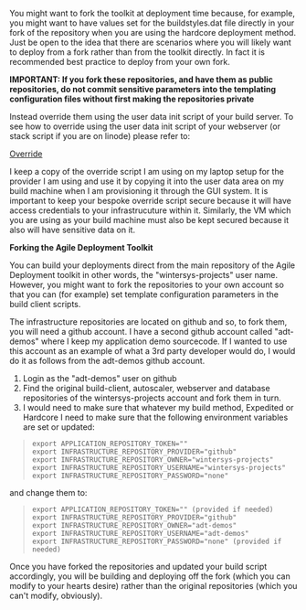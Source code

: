 You might want to fork the toolkit at deployment time because, for example, you might want to have values set for the buildstyles.dat file directly in your fork of the repository when you are using the hardcore deployment method. Just be open to the idea that there are scenarios where you will likely want to deploy from a fork rather than from the toolkit directly. In fact it is recommended best practice to deploy from your own fork.

**IMPORTANT: If you fork these repositories, and have them as public repositories, do not commit sensitive parameters into the templating configuration files without first making the repositories private**  

Instead override them using the user data init script of your build server. To see how to override using the user data init script of your webserver (or stack script if you are on linode) please refer to:  

[Override](https://github.com/wintersys-projects/adt-build-machine-scripts/blob/master/templatedconfigurations/templateoverrides.md)

I keep a copy of the override script I am using on my laptop setup for the provider I am using and use it by copying it into the user data area on my build machine when I am provisioning it through the GUI system. It is important to keep your bespoke override script secure because it will have access credentials to your infrastrucuture within it. Similarly, the VM which you are using as your build machine must also be kept secured because it also will have sensitive data on it. 

**Forking the Agile Deployment Toolkit**

You can build your deployments direct from the main repository of the Agile Deployment toolkit in other words, the "wintersys-projects" user name.
However, you might want to fork the repositories to your own account so that you can (for example) set template configuration parameters in the build client scripts.

The infrastructure repositories are located on github and so, to fork them, you will need a github account. I have a second github account called "adt-demos" where I keep my application demo sourcecode. If I wanted to use this account as an example of what a 3rd party developer would do, I would do it as follows from the adt-demos github account.

1. Login as the "adt-demos" user on github
2. Find the original build-client, autoscaler, webserver and database repositories of the wintersys-projects account and fork them in turn.
3. I would need to make sure that whatever my build method, Expedited or Hardcore I need to make sure that the following environment variables are set or updated:

>     export APPLICATION_REPOSITORY_TOKEN=""  
>     export INFRASTRUCTURE_REPOSITORY_PROVIDER="github"  
>     export INFRASTRUCTURE_REPOSITORY_OWNER="wintersys-projects"  
>     export INFRASTRUCTURE_REPOSITORY_USERNAME="wintersys-projects"  
>     export INFRASTRUCTURE_REPOSITORY_PASSWORD="none"  

and change them to:

>     export APPLICATION_REPOSITORY_TOKEN="" (provided if needed)  
>     export INFRASTRUCTURE_REPOSITORY_PROVIDER="github"  
>     export INFRASTRUCTURE_REPOSITORY_OWNER="adt-demos"  
>     export INFRASTRUCTURE_REPOSITORY_USERNAME="adt-demos"  
>     export INFRASTRUCTURE_REPOSITORY_PASSWORD="none" (provided if needed)

Once you have forked the repositories and updated your build script accordingly, you will be building and deploying off the fork (which you can modify to your hearts desire) rather than the original repositories (which you can't modify, obviously). 
